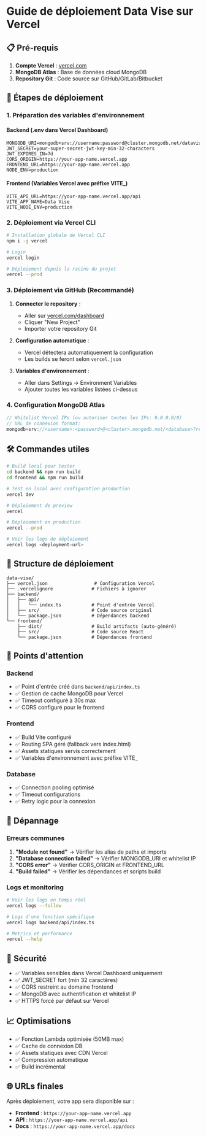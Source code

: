 # Guide de déploiement Data Vise sur Vercel

## 📋 Pré-requis

1. **Compte Vercel** : [vercel.com](https://vercel.com)
2. **MongoDB Atlas** : Base de données cloud MongoDB
3. **Repository Git** : Code source sur GitHub/GitLab/Bitbucket

## 🚀 Étapes de déploiement

### 1. Préparation des variables d'environnement

#### Backend (.env dans Vercel Dashboard)
```env
MONGODB_URI=mongodb+srv://username:password@cluster.mongodb.net/datavise
JWT_SECRET=your-super-secret-jwt-key-min-32-characters
JWT_EXPIRES_IN=7d
CORS_ORIGIN=https://your-app-name.vercel.app
FRONTEND_URL=https://your-app-name.vercel.app
NODE_ENV=production
```

#### Frontend (Variables Vercel avec préfixe VITE_)
```env
VITE_API_URL=https://your-app-name.vercel.app/api
VITE_APP_NAME=Data Vise
VITE_NODE_ENV=production
```

### 2. Déploiement via Vercel CLI

```bash
# Installation globale de Vercel CLI
npm i -g vercel

# Login
vercel login

# Déploiement depuis la racine du projet
vercel --prod
```

### 3. Déploiement via GitHub (Recommandé)

1. **Connecter le repository** :
   - Aller sur [vercel.com/dashboard](https://vercel.com/dashboard)
   - Cliquer "New Project"
   - Importer votre repository Git

2. **Configuration automatique** :
   - Vercel détectera automatiquement la configuration
   - Les builds se feront selon `vercel.json`

3. **Variables d'environnement** :
   - Aller dans Settings → Environment Variables
   - Ajouter toutes les variables listées ci-dessus

### 4. Configuration MongoDB Atlas

```javascript
// Whitelist Vercel IPs (ou autoriser toutes les IPs: 0.0.0.0/0)
// URL de connexion format:
mongodb+srv://<username>:<password>@<cluster>.mongodb.net/<database>?retryWrites=true&w=majority
```

## 🛠️ Commandes utiles

```bash
# Build local pour tester
cd backend && npm run build
cd frontend && npm run build

# Test en local avec configuration production
vercel dev

# Déploiement de preview
vercel

# Déploiement en production
vercel --prod

# Voir les logs de déploiement
vercel logs <deployment-url>
```

## 📁 Structure de déploiement

```
data-vise/
├── vercel.json                 # Configuration Vercel
├── .vercelignore              # Fichiers à ignorer
├── backend/
│   ├── api/
│   │   └── index.ts           # Point d'entrée Vercel
│   ├── src/                   # Code source original
│   └── package.json           # Dépendances backend
└── frontend/
    ├── dist/                  # Build artifacts (auto-généré)
    ├── src/                   # Code source React
    └── package.json           # Dépendances frontend
```

## 🔧 Points d'attention

### Backend
- ✅ Point d'entrée créé dans `backend/api/index.ts`
- ✅ Gestion de cache MongoDB pour Vercel
- ✅ Timeout configuré à 30s max
- ✅ CORS configuré pour le frontend

### Frontend
- ✅ Build Vite configuré
- ✅ Routing SPA géré (fallback vers index.html)
- ✅ Assets statiques servis correctement
- ✅ Variables d'environnement avec préfixe VITE_

### Database
- ✅ Connection pooling optimisé
- ✅ Timeout configurations
- ✅ Retry logic pour la connexion

## 🐛 Dépannage

### Erreurs communes

1. **"Module not found"** → Vérifier les alias de paths et imports
2. **"Database connection failed"** → Vérifier MONGODB_URI et whitelist IP
3. **"CORS error"** → Vérifier CORS_ORIGIN et FRONTEND_URL
4. **"Build failed"** → Vérifier les dépendances et scripts build

### Logs et monitoring

```bash
# Voir les logs en temps réel
vercel logs --follow

# Logs d'une fonction spécifique
vercel logs backend/api/index.ts

# Metrics et performance
vercel --help
```

## 🔐 Sécurité

- ✅ Variables sensibles dans Vercel Dashboard uniquement
- ✅ JWT_SECRET fort (min 32 caractères)
- ✅ CORS restreint au domaine frontend
- ✅ MongoDB avec authentification et whitelist IP
- ✅ HTTPS forcé par défaut sur Vercel

## 📈 Optimisations

- ✅ Fonction Lambda optimisée (50MB max)
- ✅ Cache de connexion DB
- ✅ Assets statiques avec CDN Vercel
- ✅ Compression automatique
- ✅ Build incrémental

## 🌐 URLs finales

Après déploiement, votre app sera disponible sur :
- **Frontend** : `https://your-app-name.vercel.app`
- **API** : `https://your-app-name.vercel.app/api`
- **Docs** : `https://your-app-name.vercel.app/docs`

